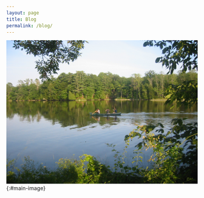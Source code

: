```yaml
---
layout: page
title: Blog
permalink: /blog/
---
```


![Image Description](/images/digicam-13.png){:#main-image}
